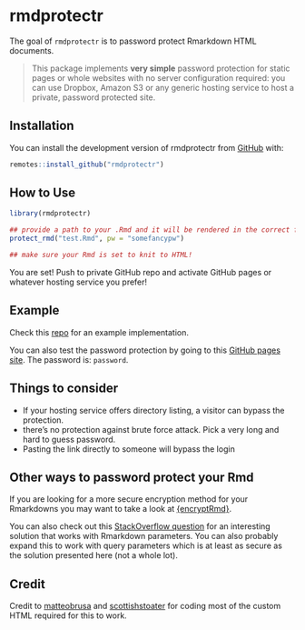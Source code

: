 
<!-- README.md is generated from README.Rmd. Please edit that file -->

# rmdprotectr

<!-- badges: start -->

<!-- badges: end -->

The goal of `rmdprotectr` is to password protect Rmarkdown HTML
documents.

> This package implements **very simple** password protection for static
> pages or whole websites with no server configuration required: you can
> use Dropbox, Amazon S3 or any generic hosting service to host a
> private, password protected site.

## Installation

You can install the development version of rmdprotectr from
[GitHub](https://github.com/favstats/rmdprotectr) with:

``` r
remotes::install_github("rmdprotectr")
```

## How to Use

``` r
library(rmdprotectr)

## provide a path to your .Rmd and it will be rendered in the correct folder
protect_rmd("test.Rmd", pw = "somefancypw")

## make sure your Rmd is set to knit to HTML!
```

You are set\! Push to private GitHub repo and activate GitHub pages or
whatever hosting service you prefer\!

## Example

Check this [repo](https://favstats.github.io/pwtest/) for an example
implementation.

You can also test the password protection by going to this [GitHub pages
site](https://favstats.github.io/pwtest/). The password is: `password`.

## Things to consider

  - If your hosting service offers directory listing, a visitor can
    bypass the protection.
  - there’s no protection against brute force attack. Pick a very long
    and hard to guess password.
  - Pasting the link directly to someone will bypass the login

## Other ways to password protect your Rmd

If you are looking for a more secure encryption method for your
Rmarkdowns you may want to take a look at
[{encryptRmd}](https://github.com/dirkschumacher/encryptedRmd/).

You can also check out this [StackOverflow
question](https://stackoverflow.com/questions/61379250/bookdown-password-protect-a-single-page-chapter-in-html)
for an interesting solution that works with Rmarkdown parameters. You
can also probably expand this to work with query parameters which is at
least as secure as the solution presented here (not a whole lot).

## Credit

Credit to
[matteobrusa](https://github.com/matteobrusa/Password-protection-for-static-pages)
and
[scottishstoater](https://github.com/scottishstoater/protected-github-pages)
for coding most of the custom HTML required for this to work.
